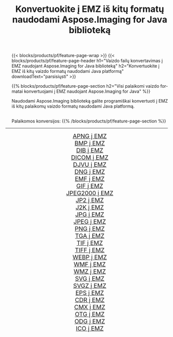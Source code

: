 ﻿---
title: Konvertuokite į EMZ iš kitų formatų naudodami Aspose.Imaging for Java biblioteką 
weight: 3920
url: /lt/java/conversion/to/emz 
lang: lt
langdirlevel: 2
locales: zh-hans,ja,it,ru,de,es,fr,nl,id,lt,pl,pt,vi,tr,ko,zh-hant,ar,hi,th,sv,cs,uk,he
description: Naudodami Aspose.Imaging galite konvertuoti į EMZ iš kitų formatų naudodami Java
---

{{< blocks/products/pf/feature-page-wrap >}}
{{< blocks/products/pf/feature-page-header h1="Vaizdo failų konvertavimas į EMZ naudojant Aspose.Imaging for Java biblioteką" h2="Konvertuokite į EMZ iš kitų vaizdo formatų naudodami Java platformą" downloadText="parsisiųsti" >}}


{{% blocks/products/pf/feature-page-section  h2="Visi palaikomi vaizdo formatai konvertuojami į EMZ naudojant Aspose.Imaging for Java" %}}
<p align=justify>Naudodami Aspose.Imaging biblioteką galite programiškai konvertuoti į EMZ iš kitų palaikomų vaizdo formatų naudodami Java platformą.</p>
<br/>
Palaikomos konversijos:
{{% /blocks/products/pf/feature-page-section %}}
<div class="container-fluid productfamilypage bg-gray">
    <div class="convertypes bg-gray agp-content section">
        <div class="container">
		<hr style="margin-left:-20px;"/>
		<div class="row other-converters" style="gap: 10px;font-size: 19px;text-align:center;">
		    <div class='col-md-2 other-converter remove-lp remove-rp'><a href="/imaging/lt/java/conversion/apng-to-emz" style="padding:15px;">APNG į EMZ</a></div>
<div class='col-md-2 other-converter remove-lp remove-rp'><a href="/imaging/lt/java/conversion/bmp-to-emz" style="padding:15px;">BMP į EMZ</a></div>
<div class='col-md-2 other-converter remove-lp remove-rp'><a href="/imaging/lt/java/conversion/dib-to-emz" style="padding:15px;">DIB į EMZ</a></div>
<div class='col-md-2 other-converter remove-lp remove-rp'><a href="/imaging/lt/java/conversion/dicom-to-emz" style="padding:15px;">DICOM į EMZ</a></div>
<div class='col-md-2 other-converter remove-lp remove-rp'><a href="/imaging/lt/java/conversion/djvu-to-emz" style="padding:15px;">DJVU į EMZ</a></div>
<div class='col-md-2 other-converter remove-lp remove-rp'><a href="/imaging/lt/java/conversion/dng-to-emz" style="padding:15px;">DNG į EMZ</a></div>
<div class='col-md-2 other-converter remove-lp remove-rp'><a href="/imaging/lt/java/conversion/emf-to-emz" style="padding:15px;">EMF į EMZ</a></div>
<div class='col-md-2 other-converter remove-lp remove-rp'><a href="/imaging/lt/java/conversion/gif-to-emz" style="padding:15px;">GIF į EMZ</a></div>
<div class='col-md-2 other-converter remove-lp remove-rp'><a href="/imaging/lt/java/conversion/jpeg2000-to-emz" style="padding:15px;">JPEG2000 į EMZ</a></div>
<div class='col-md-2 other-converter remove-lp remove-rp'><a href="/imaging/lt/java/conversion/jp2-to-emz" style="padding:15px;">JP2 į EMZ</a></div>
<div class='col-md-2 other-converter remove-lp remove-rp'><a href="/imaging/lt/java/conversion/j2k-to-emz" style="padding:15px;">J2K į EMZ</a></div>
<div class='col-md-2 other-converter remove-lp remove-rp'><a href="/imaging/lt/java/conversion/jpg-to-emz" style="padding:15px;">JPG į EMZ</a></div>
<div class='col-md-2 other-converter remove-lp remove-rp'><a href="/imaging/lt/java/conversion/jpeg-to-emz" style="padding:15px;">JPEG į EMZ</a></div>
<div class='col-md-2 other-converter remove-lp remove-rp'><a href="/imaging/lt/java/conversion/png-to-emz" style="padding:15px;">PNG į EMZ</a></div>
<div class='col-md-2 other-converter remove-lp remove-rp'><a href="/imaging/lt/java/conversion/tga-to-emz" style="padding:15px;">TGA į EMZ</a></div>
<div class='col-md-2 other-converter remove-lp remove-rp'><a href="/imaging/lt/java/conversion/tif-to-emz" style="padding:15px;">TIF į EMZ</a></div>
<div class='col-md-2 other-converter remove-lp remove-rp'><a href="/imaging/lt/java/conversion/tiff-to-emz" style="padding:15px;">TIFF į EMZ</a></div>
<div class='col-md-2 other-converter remove-lp remove-rp'><a href="/imaging/lt/java/conversion/webp-to-emz" style="padding:15px;">WEBP į EMZ</a></div>
<div class='col-md-2 other-converter remove-lp remove-rp'><a href="/imaging/lt/java/conversion/wmf-to-emz" style="padding:15px;">WMF į EMZ</a></div>
<div class='col-md-2 other-converter remove-lp remove-rp'><a href="/imaging/lt/java/conversion/wmz-to-emz" style="padding:15px;">WMZ į EMZ</a></div>
<div class='col-md-2 other-converter remove-lp remove-rp'><a href="/imaging/lt/java/conversion/svg-to-emz" style="padding:15px;">SVG į EMZ</a></div>
<div class='col-md-2 other-converter remove-lp remove-rp'><a href="/imaging/lt/java/conversion/svgz-to-emz" style="padding:15px;">SVGZ į EMZ</a></div>
<div class='col-md-2 other-converter remove-lp remove-rp'><a href="/imaging/lt/java/conversion/eps-to-emz" style="padding:15px;">EPS į EMZ</a></div>
<div class='col-md-2 other-converter remove-lp remove-rp'><a href="/imaging/lt/java/conversion/cdr-to-emz" style="padding:15px;">CDR į EMZ</a></div>
<div class='col-md-2 other-converter remove-lp remove-rp'><a href="/imaging/lt/java/conversion/cmx-to-emz" style="padding:15px;">CMX į EMZ</a></div>
<div class='col-md-2 other-converter remove-lp remove-rp'><a href="/imaging/lt/java/conversion/otg-to-emz" style="padding:15px;">OTG į EMZ</a></div>
<div class='col-md-2 other-converter remove-lp remove-rp'><a href="/imaging/lt/java/conversion/odg-to-emz" style="padding:15px;">ODG į EMZ</a></div>
<div class='col-md-2 other-converter remove-lp remove-rp'><a href="/imaging/lt/java/conversion/ico-to-emz" style="padding:15px;">ICO į EMZ</a></div>
                </div>
        </div>
    </div>
</div>
<br/>

